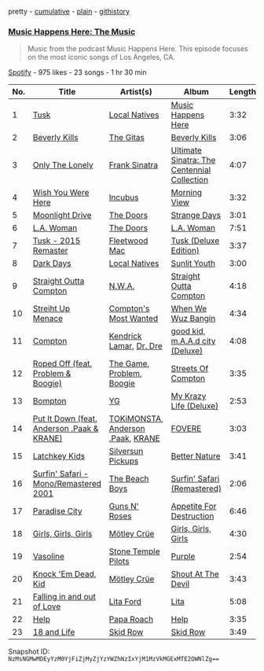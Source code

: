 pretty - [cumulative](/playlists/cumulative/4se8FxjaBGTHCTXIPoJlc0.md) - [plain](/playlists/plain/4se8FxjaBGTHCTXIPoJlc0) - [githistory](https://github.githistory.xyz/mackorone/spotify-playlist-archive/blob/main/playlists/plain/4se8FxjaBGTHCTXIPoJlc0)

### [Music Happens Here: The Music](https://open.spotify.com/playlist/4se8FxjaBGTHCTXIPoJlc0)

> Music from the podcast Music Happens Here\. This episode focuses on the most iconic songs of Los Angeles, CA.

[Spotify](https://open.spotify.com/user/spotify) - 975 likes - 23 songs - 1 hr 30 min

| No. | Title | Artist(s) | Album | Length |
|---|---|---|---|---|
| 1 | [Tusk](https://open.spotify.com/track/6Q33NlJNlyhrjXEK5sbhWF) | [Local Natives](https://open.spotify.com/artist/75dQReiBOHN37fQgWQrIAJ) | [Music Happens Here](https://open.spotify.com/album/3O6I7N3e7HCuq6oR7rmZjq) | 3:32 |
| 2 | [Beverly Kills](https://open.spotify.com/track/6q55FYguD3eXRDqP7vEVkM) | [The Gitas](https://open.spotify.com/artist/7zIlT4YMUHQpdSSgmEBjjZ) | [Beverly Kills](https://open.spotify.com/album/5o3Nu0siZeu1DJyc8jR72U) | 3:06 |
| 3 | [Only The Lonely](https://open.spotify.com/track/5KMx6pnDhp6p9fTN0zG9tZ) | [Frank Sinatra](https://open.spotify.com/artist/0RS8JMVolOGoAyH8SNiLWz) | [Ultimate Sinatra: The Centennial Collection](https://open.spotify.com/album/22KCcelRH1AeHz7S7x5XhY) | 4:07 |
| 4 | [Wish You Were Here](https://open.spotify.com/track/6KtLECDztnah63TNmV4Plw) | [Incubus](https://open.spotify.com/artist/3YcBF2ttyueytpXtEzn1Za) | [Morning View](https://open.spotify.com/album/1rQZbncicoXyB64DqoH7OY) | 3:32 |
| 5 | [Moonlight Drive](https://open.spotify.com/track/0ja1dJM5gBTjk5U9wsMP9r) | [The Doors](https://open.spotify.com/artist/22WZ7M8sxp5THdruNY3gXt) | [Strange Days](https://open.spotify.com/album/6v5IVMmY1IvWtbfnQoiFSf) | 3:01 |
| 6 | [L.A\. Woman](https://open.spotify.com/track/6DmfWj5kOa1fX8AwN9byOn) | [The Doors](https://open.spotify.com/artist/22WZ7M8sxp5THdruNY3gXt) | [L.A\. Woman](https://open.spotify.com/album/7IKUTIc9UWuVngyGPtqNHS) | 7:51 |
| 7 | [Tusk \- 2015 Remaster](https://open.spotify.com/track/0iINibMKtoS8duvexsqnm5) | [Fleetwood Mac](https://open.spotify.com/artist/08GQAI4eElDnROBrJRGE0X) | [Tusk \(Deluxe Edition\)](https://open.spotify.com/album/1d075yQcykHjerQ2BN0ABn) | 3:37 |
| 8 | [Dark Days](https://open.spotify.com/track/7LZN7FkxHZk6maiN6NdI2i) | [Local Natives](https://open.spotify.com/artist/75dQReiBOHN37fQgWQrIAJ) | [Sunlit Youth](https://open.spotify.com/album/2qiPY1CqHGexT4yWrQ5uX0) | 3:00 |
| 9 | [Straight Outta Compton](https://open.spotify.com/track/6KIKRz9eSTXdNsGUnomdtW) | [N.W.A.](https://open.spotify.com/artist/4EnEZVjo3w1cwcQYePccay) | [Straight Outta Compton](https://open.spotify.com/album/0Y7qkJVZ06tS2GUCDptzyW) | 4:18 |
| 10 | [Streiht Up Menace](https://open.spotify.com/track/2sXMYMpvGVJJBIwrzNf0Lr) | [Compton's Most Wanted](https://open.spotify.com/artist/0SAPzv3jNXclYYSHOnJyjg) | [When We Wuz Bangin](https://open.spotify.com/album/3pmtX0h9cMvyBcwWx5oz3w) | 4:34 |
| 11 | [Compton](https://open.spotify.com/track/1wf4LnpdAhLaoI2WwYDKAE) | [Kendrick Lamar](https://open.spotify.com/artist/2YZyLoL8N0Wb9xBt1NhZWg), [Dr\. Dre](https://open.spotify.com/artist/6DPYiyq5kWVQS4RGwxzPC7) | [good kid, m.A.A.d city \(Deluxe\)](https://open.spotify.com/album/3DGQ1iZ9XKUQxAUWjfC34w) | 4:08 |
| 12 | [Roped Off \(feat\. Problem & Boogie\)](https://open.spotify.com/track/3iwxkE4SmmBN87L8bnIXel) | [The Game](https://open.spotify.com/artist/0NbfKEOTQCcwd6o7wSDOHI), [Problem](https://open.spotify.com/artist/0399oiMcmbOzzsYQDNYqxn), [Boogie](https://open.spotify.com/artist/5kmiEbZOlRRsPrkJmA1aI7) | [Streets Of Compton](https://open.spotify.com/album/312aMSfZzbXhhr0WzYDF0x) | 3:35 |
| 13 | [Bompton](https://open.spotify.com/track/0fcQczCqmgsuuwwFVrehP4) | [YG](https://open.spotify.com/artist/0A0FS04o6zMoto8OKPsDwY) | [My Krazy Life \(Deluxe\)](https://open.spotify.com/album/4F6GGyqtJoF4EOxDgsKzsB) | 2:53 |
| 14 | [Put It Down \(feat\. Anderson .Paak & KRANE\)](https://open.spotify.com/track/1QgU95WbOJulz0Kuair04Y) | [TOKiMONSTA](https://open.spotify.com/artist/3VwKSHAfgzV1DOHV0aANCI), [Anderson .Paak](https://open.spotify.com/artist/3jK9MiCrA42lLAdMGUZpwa), [KRANE](https://open.spotify.com/artist/2aOoD3zsuYforFcDvUpZoH) | [FOVERE](https://open.spotify.com/album/4oEMJyFUfxxqHmfYQrHkOi) | 3:03 |
| 15 | [Latchkey Kids](https://open.spotify.com/track/3C2EhUirtzZjhirAxRSA0P) | [Silversun Pickups](https://open.spotify.com/artist/6qyi8X6MdP1lu6B1K6yh3h) | [Better Nature](https://open.spotify.com/album/0agTDpexfDj4Em7ahtcOPG) | 3:41 |
| 16 | [Surfin' Safari \- Mono/Remastered 2001](https://open.spotify.com/track/4kIYRtgbZyPzAWSFLdlajW) | [The Beach Boys](https://open.spotify.com/artist/3oDbviiivRWhXwIE8hxkVV) | [Surfin' Safari \(Remastered\)](https://open.spotify.com/album/6gcXDGhzGcCBY4dLzEgNFB) | 2:06 |
| 17 | [Paradise City](https://open.spotify.com/track/5Q41NLTmGbVPozwHKK7bk2) | [Guns N' Roses](https://open.spotify.com/artist/3qm84nBOXUEQ2vnTfUTTFC) | [Appetite For Destruction](https://open.spotify.com/album/5JKFiC2WVi9HtvJEm8CUB8) | 6:46 |
| 18 | [Girls, Girls, Girls](https://open.spotify.com/track/5xLyTbCFONUGUuG0LtUxjn) | [Mötley Crüe](https://open.spotify.com/artist/0cc6vw3VN8YlIcvr1v7tBL) | [Girls, Girls, Girls](https://open.spotify.com/album/0Tnve4bDxyiBCRaj03qO8z) | 4:30 |
| 19 | [Vasoline](https://open.spotify.com/track/5vCE0xRLIEG1Zej2tgWFDb) | [Stone Temple Pilots](https://open.spotify.com/artist/2UazAtjfzqBF0Nho2awK4z) | [Purple](https://open.spotify.com/album/2vi1ddPi3fY7vePMqxUVob) | 2:54 |
| 20 | [Knock 'Em Dead, Kid](https://open.spotify.com/track/6eQJHIrPxZHC3zCHKijXZk) | [Mötley Crüe](https://open.spotify.com/artist/0cc6vw3VN8YlIcvr1v7tBL) | [Shout At The Devil](https://open.spotify.com/album/2BCI4Oj05SiqooWWBqUqjT) | 3:43 |
| 21 | [Falling in and out of Love](https://open.spotify.com/track/1LuuKzdOCIuSuoGzivFHrZ) | [Lita Ford](https://open.spotify.com/artist/77tBvvyd6SD4Y9Um1xcbxP) | [Lita](https://open.spotify.com/album/5nfd1bXqze24U3EZXP1Qlk) | 5:08 |
| 22 | [Help](https://open.spotify.com/track/2arL1Kf2JBS7ms00JAz4w0) | [Papa Roach](https://open.spotify.com/artist/4RddZ3iHvSpGV4dvATac9X) | [Help](https://open.spotify.com/album/1u3l1hzGqPO1wPxbsZzdlx) | 3:35 |
| 23 | [18 and Life](https://open.spotify.com/track/0qgrrDnUUhyxpxbBznUnzg) | [Skid Row](https://open.spotify.com/artist/4opTS86dN9uO313J9CE8xg) | [Skid Row](https://open.spotify.com/album/0kSTuMp9GpX9pJR45Bksgi) | 3:49 |

Snapshot ID: `NzMsNGMwMDEyYzM0YjFiZjMyZjYzYWZhNzIxYjM1MzVkMGExMTE2OWNlZg==`
